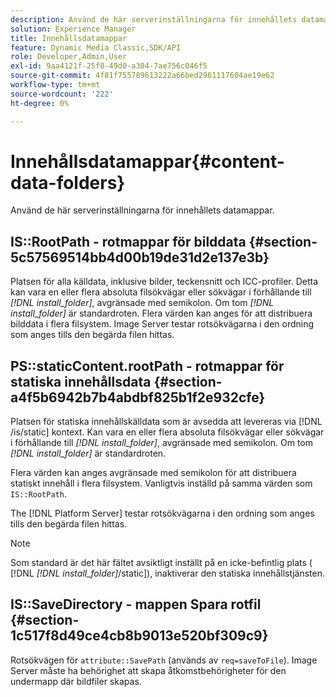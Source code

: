 ```yaml
---
description: Använd de här serverinställningarna för innehållets datamappar.
solution: Experience Manager
title: Innehållsdatamappar
feature: Dynamic Media Classic,SDK/API
role: Developer,Admin,User
exl-id: 9aa4121f-25f8-49d0-a304-7ae756c046f5
source-git-commit: 4f81f755789613222a66bed2961117604ae19e62
workflow-type: tm+mt
source-wordcount: '222'
ht-degree: 0%

---
```


# Innehållsdatamappar{#content-data-folders}

Använd de här serverinställningarna för innehållets datamappar.

## IS::RootPath - rotmappar för bilddata {#section-5c57569514bb4d00b19de31d2e137e3b}

Platsen för alla källdata, inklusive bilder, teckensnitt och ICC-profiler. Detta kan vara en eller flera absoluta filsökvägar eller sökvägar i förhållande till *[!DNL install_folder]*, avgränsade med semikolon. Om tom *[!DNL install_folder]* är standardroten. Flera värden kan anges för att distribuera bilddata i flera filsystem. Image Server testar rotsökvägarna i den ordning som anges tills den begärda filen hittas.

## PS::staticContent.rootPath - rotmappar för statiska innehållsdata {#section-a4f5b6942b7b4abdbf825b1f2e932cfe}

Platsen för statiska innehållskälldata som är avsedda att levereras via [!DNL /is/static] kontext. Kan vara en eller flera absoluta filsökvägar eller sökvägar i förhållande till *[!DNL install_folder]*, avgränsade med semikolon. Om tom *[!DNL install_folder]* är standardroten.

Flera värden kan anges avgränsade med semikolon för att distribuera statiskt innehåll i flera filsystem. Vanligtvis inställd på samma värden som `IS::RootPath`.

The [!DNL Platform Server] testar rotsökvägarna i den ordning som anges tills den begärda filen hittas.

>[!NOTE]
>
>Som standard är det här fältet avsiktligt inställt på en icke-befintlig plats ( [!DNL *[!DNL install_folder]*/static]), inaktiverar den statiska innehållstjänsten.

## IS::SaveDirectory - mappen Spara rotfil {#section-1c517f8d49ce4cb8b9013e520bf309c9}

Rotsökvägen för `attribute::SavePath` (används av `req=saveToFile`). Image Server måste ha behörighet att skapa åtkomstbehörigheter för den undermapp där bildfiler skapas.
